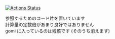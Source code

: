 [![Actions Status](https://github.com/kmyk/noshi91-Library/workflows/verify/badge.svg)](https://github.com/kmyk/noshi91-Library/actions)

参照するためのコード片を置いています<br>
計算量の定数倍があまり良好ではありません<br>
gomi に入っているのは残骸です (そのうち消えます)<br>